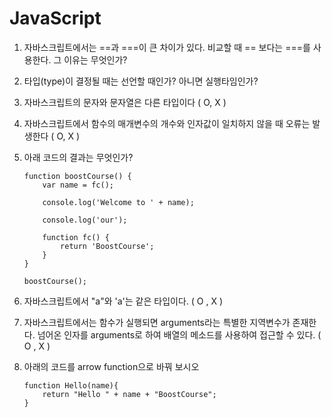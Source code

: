 # JavaScript

1. 자바스크립트에서는  ==과 ===이 큰 차이가 있다. 비교할 때 == 보다는 ===를 사용한다. 그 이유는 무엇인가?

2. 타입(type)이 결정될 때는 선언할 때인가? 아니면 실행타임인가?

3. 자바스크립트의 문자와 문자열은 다른 타입이다 ( O, X )

4. 자바스크립트에서 함수의 매개변수의 개수와 인자값이 일치하지 않을 때 오류는 발생한다 ( O, X )

5. 아래 코드의 결과는 무엇인가?

   ~~~
   function boostCourse() {
       var name = fc();
   
       console.log('Welcome to ' + name);
   
       console.log('our');
   
       function fc() {
           return 'BoostCourse';
       }
   }
   
   boostCourse();
   ~~~

6. 자바스크립트에서 "a"와 'a'는 같은 타입이다. ( O , X )

7. 자바스크립트에서는 함수가 실행되면 arguments라는 특별한 지역변수가 존재한다. 넘어온 인자를 arguments로 하여 배열의 메소드를 사용하여 접근할 수 있다. ( O , X ) 

8. 아래의 코드를 arrow function으로 바꿔 보시오

   ~~~
   function Hello(name){
       return "Hello " + name + "BoostCourse";
   }
   ~~~

   